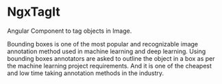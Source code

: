 # NgxTagIt

Angular Component to tag objects in Image.

Bounding boxes is one of the most popular and recognizable image annotation method used in machine learning and deep learning. Using bounding boxes annotators are asked to outline the object in a box as per the machine learning project requirements. And it is one of the cheapest and low time taking annotation methods in the industry.
